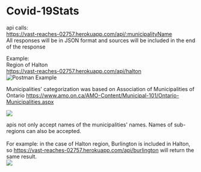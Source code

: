 # Covid-19Stats
api calls: <br/>
https://vast-reaches-02757.herokuapp.com/api/:municipalityName <br/>
All responses will be in JSON format and sources will be included in the end of the response <br/>

Example:<br/>
Region of Halton<br/>
https://vast-reaches-02757.herokuapp.com/api/halton<br/>
![Postman Example](https://githubcovid.s3.ca-central-1.amazonaws.com/Screen+Shot+2020-04-01+at+8.11.25+PM.png)

Municipalities' categorization was based on Association of Municipalities of Ontario
https://www.amo.on.ca/AMO-Content/Municipal-101/Ontario-Municipalities.aspx

![](https://githubcovid.s3.ca-central-1.amazonaws.com/Screen+Shot+2020-04-01+at+8.25.18+PM.png)

apis not only accept names of the municipalities' names. Names of sub-regions can also be accepted.<br/>
</br>
For example:
in the case of Halton region, Burlington is included in Halton, <br/>
so https://vast-reaches-02757.herokuapp.com/api/burlington will return the same result. <br/>
![](https://githubcovid.s3.ca-central-1.amazonaws.com/Screen+Shot+2020-04-01+at+10.39.40+PM.png)